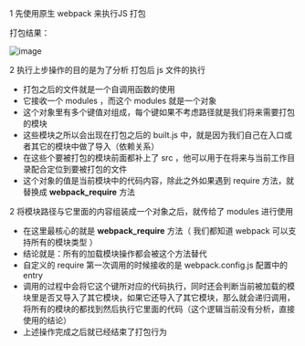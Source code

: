 1 先使用原生 webpack 来执行JS 打包

打包结果：

![image](https://ae01.alicdn.com/kf/Ubd4c7e1c66d84b89be6503e88ac8a9beT.jpg)

2 执行上步操作的目的是为了分析 打包后 js 文件的执行
  - 打包之后的文件就是一个自调用函数的使用
  - 它接收一个 modules ，而这个 modules 就是一个对象
  - 这个对象里有多个键值对组成，每个键如果不考虑路径就是我们将来需要打包的模块
  - 这些模块之所以会出现在打包之后的 built.js 中，就是因为我们自己在入口或者其它的模块中做了导入（依赖关系）
  - 在这些个要被打包的模块前面都补上了 src ，他可以用于在将来与当前工作目录配合定位到要被打包的文件
  - 这个对象的值是当前模块中的代码内容，除此之外如果遇到 require 方法，就替换成 __webpack_require__ 方法

2 将模块路径与它里面的内容组装成一个对象之后，就传给了 modules 进行使用
  - 在这里最核心的就是 __webpack_require__ 方法（ 我们都知道 webpack 可以支持所有的模块类型 ）
  - 结论就是：所有的加载模块操作都会被这个方法替代
  - 自定义的 require 第一次调用的时候接收的是 webpack.config.js 配置中的 entry 
  - 调用的过程中会将它这个键所对应的代码执行，同时还会判断当前被加载的模块里是否又导入了其它模块，如果它还导入了其它模块，那么就会递归调用，将所有的模块的都找到然后执行它里面的代码（这个逻辑当前没有分析，直接使用的结论）
  - 上述操作完成之后就已经结束了打包行为